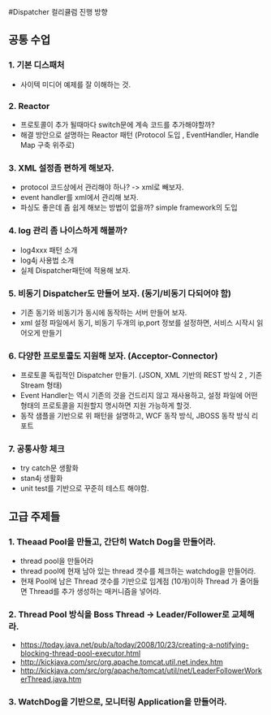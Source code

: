 #Dispatcher 컬리큘럼 진행 방향

## 공통 수업

### 1. 기본 디스패처 
* 사이텍 미디어 예제를 잘 이해하는 것. 


### 2. Reactor
* 프로토콜이 추가 될때마다 switch문에 계속 코드를 추가해야할까? 
* 해결 방안으로 설명하는 Reactor 패턴 (Protocol 도입 , EventHandler, Handle Map 구축 위주로) 

### 3. XML 설정좀 편하게 해보자. 
* protocol 코드상에서 관리해야 하나?  -> xml로 빼보자. 
* event handler를 xml에서 관리해 보자. 
* 파싱도 좋은데 좀 쉽게 해보는 방법이 없을까? simple framework의 도입

### 4. log 관리 좀 나이스하게 해볼까?
* log4xxx 패턴 소개
* log4j 사용법 소개 
* 실제 Dispatcher패턴에 적용해 보자. 

### 5. 비동기 Dispatcher도 만들어 보자. (동기/비동기 다되어야 함)
* 기존 동기와 비동기가 동시에 동작하는 서버 만들어 보자. 
* xml 설정 파일에서 동기, 비동기 두개의 ip,port 정보를 설정하면, 서비스 시작시 읽어오게 만들기

### 6. 다양한 프로토콜도 지원해 보자. (Acceptor-Connector)
* 프로토콜 독립적인 Dispatcher 만들기. (JSON, XML 기반의 REST 방식 2 , 기존 Stream 형태)
* Event Handler는 역시 기존의 것을 건드리지 않고 재사용하고, 설정 파일에 어떤 형태의 프로토콜을 지원할지 명시하면 지원 가능하게 할것.
* 동작 샘플을 기반으로 위 패턴을 설명하고, WCF 동작 방식, JBOSS 동작 방식 리포트



### 7. 공통사항 체크
* try catch문 생활화
* stan4j 생활화
* unit test를 기반으로 꾸준히 테스트 해야함.


## 고급 주제들 

### 1. Theaad Pool을 만들고, 간단히 Watch Dog을 만들어라.
* thread pool을 만들어라 
* thread pool에 현재 남아 있는 thread 갯수를 체크하는 watchdog을 만들어라.
* 현재 Pool에 남은 Thread 갯수를 기반으로 임계점 (10개)이하 Thread 가 줄어들면 Thread를 추가 생성하는 매커니즘을 넣어라. 


### 2. Thread Pool 방식을 Boss Thread -> Leader/Follower로 교체해라. 
* https://today.java.net/pub/a/today/2008/10/23/creating-a-notifying-blocking-thread-pool-executor.html
* http://kickjava.com/src/org.apache.tomcat.util.net.index.htm
* http://kickjava.com/src/org/apache/tomcat/util/net/LeaderFollowerWorkerThread.java.htm



### 3. WatchDog을 기반으로, 모니터링 Application을 만들어라. 
